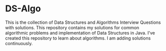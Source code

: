 # DS-Algo
This is the collection of Data Structures and Algorithms Interview Questions with solutions.
This repository contains my solutions for common algorithmic problems and implementation of Data Structures in Java. 
I've created this repository to learn about algorithms. I am adding solutions continuously.<br>
